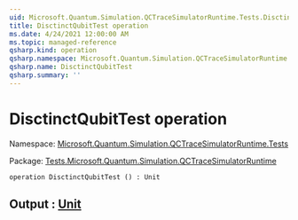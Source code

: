 ```yaml
---
uid: Microsoft.Quantum.Simulation.QCTraceSimulatorRuntime.Tests.DisctinctQubitTest
title: DisctinctQubitTest operation
ms.date: 4/24/2021 12:00:00 AM
ms.topic: managed-reference
qsharp.kind: operation
qsharp.namespace: Microsoft.Quantum.Simulation.QCTraceSimulatorRuntime.Tests
qsharp.name: DisctinctQubitTest
qsharp.summary: ''
---
```


# DisctinctQubitTest operation

Namespace: [Microsoft.Quantum.Simulation.QCTraceSimulatorRuntime.Tests](xref:Microsoft.Quantum.Simulation.QCTraceSimulatorRuntime.Tests)

Package: [Tests.Microsoft.Quantum.Simulation.QCTraceSimulatorRuntime](https://nuget.org/packages/Tests.Microsoft.Quantum.Simulation.QCTraceSimulatorRuntime)




```qsharp
operation DisctinctQubitTest () : Unit
```


## Output : [Unit](xref:microsoft.quantum.qsharp.valueliterals#unit-literal)

